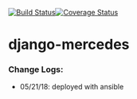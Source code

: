 [![Build Status](https://travis-ci.org/andriiglukhyi/django-mercedes.svg?branch=master)](https://travis-ci.org/andriiglukhyi/django-mercedes)[![Coverage Status](https://coveralls.io/repos/github/andriiglukhyi/django-mercedes/badge.svg?branch=master)](https://coveralls.io/github/andriiglukhyi/django-mercedes?branch=master)
# django-mercedes

### Change Logs:
- 05/21/18: deployed with ansible

